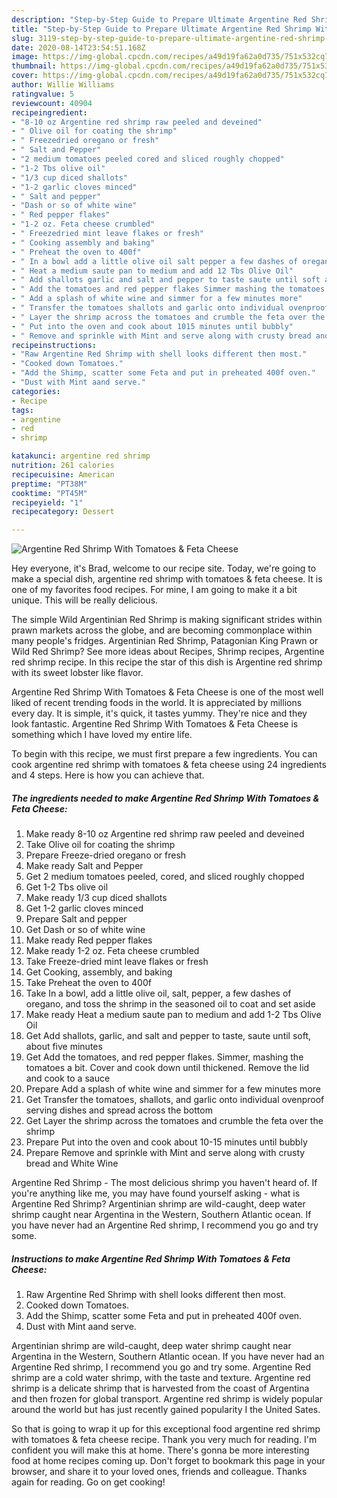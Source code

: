 ```yaml
---
description: "Step-by-Step Guide to Prepare Ultimate Argentine Red Shrimp With Tomatoes &amp;amp; Feta Cheese"
title: "Step-by-Step Guide to Prepare Ultimate Argentine Red Shrimp With Tomatoes &amp;amp; Feta Cheese"
slug: 3119-step-by-step-guide-to-prepare-ultimate-argentine-red-shrimp-with-tomatoes-and-amp-feta-cheese
date: 2020-08-14T23:54:51.168Z
image: https://img-global.cpcdn.com/recipes/a49d19fa62a0d735/751x532cq70/argentine-red-shrimp-with-tomatoes-feta-cheese-recipe-main-photo.jpg
thumbnail: https://img-global.cpcdn.com/recipes/a49d19fa62a0d735/751x532cq70/argentine-red-shrimp-with-tomatoes-feta-cheese-recipe-main-photo.jpg
cover: https://img-global.cpcdn.com/recipes/a49d19fa62a0d735/751x532cq70/argentine-red-shrimp-with-tomatoes-feta-cheese-recipe-main-photo.jpg
author: Willie Williams
ratingvalue: 5
reviewcount: 40904
recipeingredient:
- "8-10 oz Argentine red shrimp raw peeled and deveined"
- " Olive oil for coating the shrimp"
- " Freezedried oregano or fresh"
- " Salt and Pepper"
- "2 medium tomatoes peeled cored and sliced roughly chopped"
- "1-2 Tbs olive oil"
- "1/3 cup diced shallots"
- "1-2 garlic cloves minced"
- " Salt and pepper"
- "Dash or so of white wine"
- " Red pepper flakes"
- "1-2 oz. Feta cheese crumbled"
- " Freezedried mint leave flakes or fresh"
- " Cooking assembly and baking"
- " Preheat the oven to 400f"
- " In a bowl add a little olive oil salt pepper a few dashes of oregano and toss the shrimp in the seasoned oil to coat and set aside"
- " Heat a medium saute pan to medium and add 12 Tbs Olive Oil"
- " Add shallots garlic and salt and pepper to taste saute until soft about five minutes"
- " Add the tomatoes and red pepper flakes Simmer mashing the tomatoes a bit Cover and cook down until thickened Remove the lid and cook to a sauce"
- " Add a splash of white wine and simmer for a few minutes more"
- " Transfer the tomatoes shallots and garlic onto individual ovenproof serving dishes and spread across the bottom"
- " Layer the shrimp across the tomatoes and crumble the feta over the shrimp"
- " Put into the oven and cook about 1015 minutes until bubbly"
- " Remove and sprinkle with Mint and serve along with crusty bread and White Wine"
recipeinstructions:
- "Raw Argentine Red Shrimp with shell looks different then most."
- "Cooked down Tomatoes."
- "Add the Shimp, scatter some Feta and put in preheated 400f oven."
- "Dust with Mint aand serve."
categories:
- Recipe
tags:
- argentine
- red
- shrimp

katakunci: argentine red shrimp 
nutrition: 261 calories
recipecuisine: American
preptime: "PT38M"
cooktime: "PT45M"
recipeyield: "1"
recipecategory: Dessert

---
```



![Argentine Red Shrimp With Tomatoes &amp; Feta Cheese](https://img-global.cpcdn.com/recipes/a49d19fa62a0d735/751x532cq70/argentine-red-shrimp-with-tomatoes-feta-cheese-recipe-main-photo.jpg)

Hey everyone, it's Brad, welcome to our recipe site. Today, we're going to make a special dish, argentine red shrimp with tomatoes &amp; feta cheese. It is one of my favorites food recipes. For mine, I am going to make it a bit unique. This will be really delicious.

The simple Wild Argentinian Red Shrimp is making significant strides within prawn markets across the globe, and are becoming commonplace within many people&#39;s fridges. Argentinian Red Shrimp, Patagonian King Prawn or Wild Red Shrimp? See more ideas about Recipes, Shrimp recipes, Argentine red shrimp recipe. In this recipe the star of this dish is Argentine red shrimp with its sweet lobster like flavor.

Argentine Red Shrimp With Tomatoes &amp; Feta Cheese is one of the most well liked of recent trending foods in the world. It is appreciated by millions every day. It is simple, it's quick, it tastes yummy. They're nice and they look fantastic. Argentine Red Shrimp With Tomatoes &amp; Feta Cheese is something which I have loved my entire life.


To begin with this recipe, we must first prepare a few ingredients. You can cook argentine red shrimp with tomatoes &amp; feta cheese using 24 ingredients and 4 steps. Here is how you can achieve that.

<!--inarticleads1-->

##### The ingredients needed to make Argentine Red Shrimp With Tomatoes &amp; Feta Cheese:

1. Make ready 8-10 oz Argentine red shrimp raw peeled and deveined
1. Take  Olive oil for coating the shrimp
1. Prepare  Freeze-dried oregano or fresh
1. Make ready  Salt and Pepper
1. Get 2 medium tomatoes peeled, cored, and sliced roughly chopped
1. Get 1-2 Tbs olive oil
1. Make ready 1/3 cup diced shallots
1. Get 1-2 garlic cloves minced
1. Prepare  Salt and pepper
1. Get Dash or so of white wine
1. Make ready  Red pepper flakes
1. Make ready 1-2 oz. Feta cheese crumbled
1. Take  Freeze-dried mint leave flakes or fresh
1. Get  Cooking, assembly, and baking
1. Take  Preheat the oven to 400f
1. Take  In a bowl, add a little olive oil, salt, pepper, a few dashes of oregano, and toss the shrimp in the seasoned oil to coat and set aside
1. Make ready  Heat a medium saute pan to medium and add 1-2 Tbs Olive Oil
1. Get  Add shallots, garlic, and salt and pepper to taste, saute until soft, about five minutes
1. Get  Add the tomatoes, and red pepper flakes. Simmer, mashing the tomatoes a bit. Cover and cook down until thickened. Remove the lid and cook to a sauce
1. Prepare  Add a splash of white wine and simmer for a few minutes more
1. Get  Transfer the tomatoes, shallots, and garlic onto individual ovenproof serving dishes and spread across the bottom
1. Get  Layer the shrimp across the tomatoes and crumble the feta over the shrimp
1. Prepare  Put into the oven and cook about 10-15 minutes until bubbly
1. Prepare  Remove and sprinkle with Mint and serve along with crusty bread and White Wine


Argentine Red Shrimp - The most delicious shrimp you haven&#39;t heard of. If you&#39;re anything like me, you may have found yourself asking - what is Argentine Red Shrimp? Argentinian shrimp are wild-caught, deep water shrimp caught near Argentina in the Western, Southern Atlantic ocean. If you have never had an Argentine Red shrimp, I recommend you go and try some. 

<!--inarticleads2-->

##### Instructions to make Argentine Red Shrimp With Tomatoes &amp; Feta Cheese:

1. Raw Argentine Red Shrimp with shell looks different then most.
1. Cooked down Tomatoes.
1. Add the Shimp, scatter some Feta and put in preheated 400f oven.
1. Dust with Mint aand serve.


Argentinian shrimp are wild-caught, deep water shrimp caught near Argentina in the Western, Southern Atlantic ocean. If you have never had an Argentine Red shrimp, I recommend you go and try some. Argentine Red shrimp are a cold water shrimp, with the taste and texture. Argentine red shrimp is a delicate shrimp that is harvested from the coast of Argentina and then frozen for global transport. Argentine red shrimp is widely popular around the world but has just recently gained popularity I the United Sates. 

So that is going to wrap it up for this exceptional food argentine red shrimp with tomatoes &amp; feta cheese recipe. Thank you very much for reading. I'm confident you will make this at home. There's gonna be more interesting food at home recipes coming up. Don't forget to bookmark this page in your browser, and share it to your loved ones, friends and colleague. Thanks again for reading. Go on get cooking!
